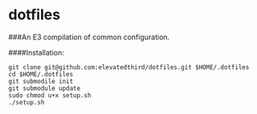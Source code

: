 dotfiles
========

###An E3 compilation of common configuration.

####Installation:

    git clone git@github.com:elevatedthird/dotfiles.git $HOME/.dotfiles
    cd $HOME/.dotfiles
    git submodile init
    git submodule update
    sudo chmod u+x setup.sh
    ./setup.sh

